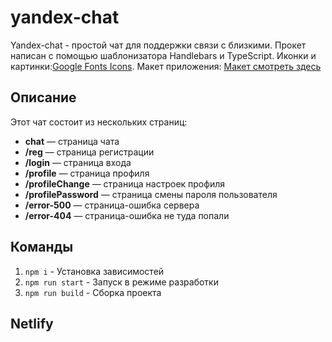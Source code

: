 # yandex-chat

Yandex-chat - простой чат для поддержки связи с близкими. Прокет написан с помощью шаблонизатора Handlebars и TypeScript. 
Иконки и картинки:[Google Fonts Icons](https://fonts.google.com/icons). 
Макет приложения: [Макет смотреть здесь](https://www.figma.com/design/jF5fFFzgGOxQeB4CmKWTiE/Chat_external_link?node-id=0-1&p=f&t=MYYY87zCEEplAMAO-0)

## Описание

Этот чат состоит из нескольких страниц:
- **chat** — страница чата
- **/reg** — страница регистрации
- **/login** — страница входа
- **/profile** — страница  профиля
- **/profileChange** — страница настроек профиля
- **/profilePassword** — страница смены пароля пользователя
- **/error-500** — страница-ошибка сервера
- **/error-404** — страница-ошибка не туда попали

## Команды
1. `npm i` - Установка зависимостей
2. `npm run start` - Запуск в режиме разработки
3. `npm run build` - Сборка проекта

## Netlify


